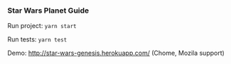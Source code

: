 ### Star Wars Planet Guide

Run project: `yarn start`

Run tests: `yarn test`

Demo: http://star-wars-genesis.herokuapp.com/ (Chome, Mozila support)


